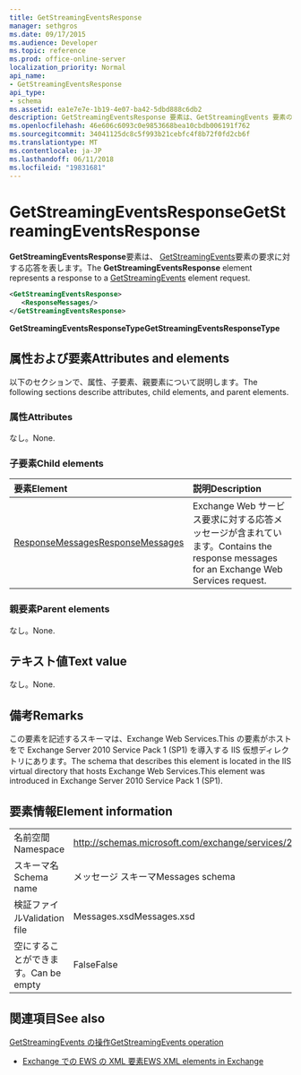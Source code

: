 ```yaml
---
title: GetStreamingEventsResponse
manager: sethgros
ms.date: 09/17/2015
ms.audience: Developer
ms.topic: reference
ms.prod: office-online-server
localization_priority: Normal
api_name:
- GetStreamingEventsResponse
api_type:
- schema
ms.assetid: ea1e7e7e-1b19-4e07-ba42-5dbd888c6db2
description: GetStreamingEventsResponse 要素は、GetStreamingEvents 要素の要求に対する応答を表します。
ms.openlocfilehash: 46e606c6093c0e9853668bea10cbdb006191f762
ms.sourcegitcommit: 34041125dc8c5f993b21cebfc4f8b72f0fd2cb6f
ms.translationtype: MT
ms.contentlocale: ja-JP
ms.lasthandoff: 06/11/2018
ms.locfileid: "19831681"
---
```

# <a name="getstreamingeventsresponse"></a><span data-ttu-id="ea606-103">GetStreamingEventsResponse</span><span class="sxs-lookup"><span data-stu-id="ea606-103">GetStreamingEventsResponse</span></span>

<span data-ttu-id="ea606-104">**GetStreamingEventsResponse**要素は、 [GetStreamingEvents](getstreamingevents.md)要素の要求に対する応答を表します。</span><span class="sxs-lookup"><span data-stu-id="ea606-104">The **GetStreamingEventsResponse** element represents a response to a [GetStreamingEvents](getstreamingevents.md) element request.</span></span> 
  
```xml
<GetStreamingEventsResponse>
   <ResponseMessages/>
</GetStreamingEventsResponse>
```

 <span data-ttu-id="ea606-105">**GetStreamingEventsResponseType**</span><span class="sxs-lookup"><span data-stu-id="ea606-105">**GetStreamingEventsResponseType**</span></span>
## <a name="attributes-and-elements"></a><span data-ttu-id="ea606-106">属性および要素</span><span class="sxs-lookup"><span data-stu-id="ea606-106">Attributes and elements</span></span>

<span data-ttu-id="ea606-107">以下のセクションで、属性、子要素、親要素について説明します。</span><span class="sxs-lookup"><span data-stu-id="ea606-107">The following sections describe attributes, child elements, and parent elements.</span></span>
  
### <a name="attributes"></a><span data-ttu-id="ea606-108">属性</span><span class="sxs-lookup"><span data-stu-id="ea606-108">Attributes</span></span>

<span data-ttu-id="ea606-109">なし。</span><span class="sxs-lookup"><span data-stu-id="ea606-109">None.</span></span>
  
### <a name="child-elements"></a><span data-ttu-id="ea606-110">子要素</span><span class="sxs-lookup"><span data-stu-id="ea606-110">Child elements</span></span>

|<span data-ttu-id="ea606-111">**要素**</span><span class="sxs-lookup"><span data-stu-id="ea606-111">**Element**</span></span>|<span data-ttu-id="ea606-112">**説明**</span><span class="sxs-lookup"><span data-stu-id="ea606-112">**Description**</span></span>|
|:-----|:-----|
|[<span data-ttu-id="ea606-113">ResponseMessages</span><span class="sxs-lookup"><span data-stu-id="ea606-113">ResponseMessages</span></span>](responsemessages.md) <br/> |<span data-ttu-id="ea606-114">Exchange Web サービス要求に対する応答メッセージが含まれています。</span><span class="sxs-lookup"><span data-stu-id="ea606-114">Contains the response messages for an Exchange Web Services request.</span></span>  <br/> |
   
### <a name="parent-elements"></a><span data-ttu-id="ea606-115">親要素</span><span class="sxs-lookup"><span data-stu-id="ea606-115">Parent elements</span></span>

<span data-ttu-id="ea606-116">なし。</span><span class="sxs-lookup"><span data-stu-id="ea606-116">None.</span></span>
  
## <a name="text-value"></a><span data-ttu-id="ea606-117">テキスト値</span><span class="sxs-lookup"><span data-stu-id="ea606-117">Text value</span></span>

<span data-ttu-id="ea606-118">なし。</span><span class="sxs-lookup"><span data-stu-id="ea606-118">None.</span></span>
  
## <a name="remarks"></a><span data-ttu-id="ea606-119">備考</span><span class="sxs-lookup"><span data-stu-id="ea606-119">Remarks</span></span>

<span data-ttu-id="ea606-120">この要素を記述するスキーマは、Exchange Web Services.This の要素がホストをで Exchange Server 2010 Service Pack 1 (SP1) を導入する IIS 仮想ディレクトリにあります。</span><span class="sxs-lookup"><span data-stu-id="ea606-120">The schema that describes this element is located in the IIS virtual directory that hosts Exchange Web Services.This element was introduced in Exchange Server 2010 Service Pack 1 (SP1).</span></span>
  
## <a name="element-information"></a><span data-ttu-id="ea606-121">要素情報</span><span class="sxs-lookup"><span data-stu-id="ea606-121">Element information</span></span>

|||
|:-----|:-----|
|<span data-ttu-id="ea606-122">名前空間</span><span class="sxs-lookup"><span data-stu-id="ea606-122">Namespace</span></span>  <br/> |http://schemas.microsoft.com/exchange/services/2006/messages  <br/> |
|<span data-ttu-id="ea606-123">スキーマ名</span><span class="sxs-lookup"><span data-stu-id="ea606-123">Schema name</span></span>  <br/> |<span data-ttu-id="ea606-124">メッセージ スキーマ</span><span class="sxs-lookup"><span data-stu-id="ea606-124">Messages schema</span></span>  <br/> |
|<span data-ttu-id="ea606-125">検証ファイル</span><span class="sxs-lookup"><span data-stu-id="ea606-125">Validation file</span></span>  <br/> |<span data-ttu-id="ea606-126">Messages.xsd</span><span class="sxs-lookup"><span data-stu-id="ea606-126">Messages.xsd</span></span>  <br/> |
|<span data-ttu-id="ea606-127">空にすることができます。</span><span class="sxs-lookup"><span data-stu-id="ea606-127">Can be empty</span></span>  <br/> |<span data-ttu-id="ea606-128">False</span><span class="sxs-lookup"><span data-stu-id="ea606-128">False</span></span>  <br/> |
   
## <a name="see-also"></a><span data-ttu-id="ea606-129">関連項目</span><span class="sxs-lookup"><span data-stu-id="ea606-129">See also</span></span>



[<span data-ttu-id="ea606-130">GetStreamingEvents の操作</span><span class="sxs-lookup"><span data-stu-id="ea606-130">GetStreamingEvents operation</span></span>](getstreamingevents-operation.md)


- [<span data-ttu-id="ea606-131">Exchange での EWS の XML 要素</span><span class="sxs-lookup"><span data-stu-id="ea606-131">EWS XML elements in Exchange</span></span>](ews-xml-elements-in-exchange.md)

